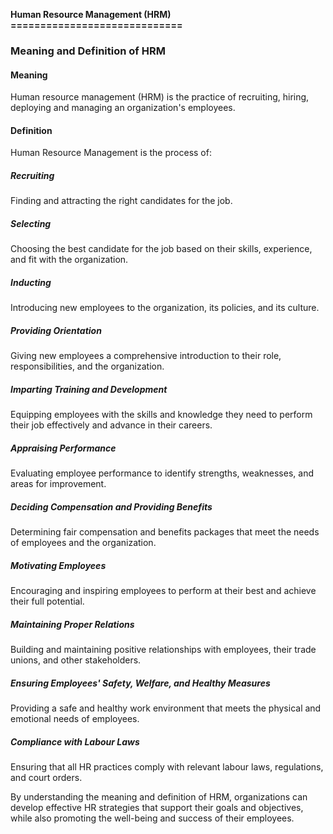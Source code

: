 **Human Resource Management (HRM)
=============================**
### Meaning and Definition of HRM
#### Meaning
Human resource management (HRM) is the practice of recruiting, hiring, deploying and managing an organization's employees.

#### Definition
Human Resource Management is the process of:
##### Recruiting
Finding and attracting the right candidates for the job.

##### Selecting
Choosing the best candidate for the job based on their skills, experience, and fit with the organization.

##### Inducting
Introducing new employees to the organization, its policies, and its culture.

##### Providing Orientation
Giving new employees a comprehensive introduction to their role, responsibilities, and the organization.

##### Imparting Training and Development
Equipping employees with the skills and knowledge they need to perform their job effectively and advance in their careers.

##### Appraising Performance
Evaluating employee performance to identify strengths, weaknesses, and areas for improvement.

##### Deciding Compensation and Providing Benefits
Determining fair compensation and benefits packages that meet the needs of employees and the organization.

##### Motivating Employees
Encouraging and inspiring employees to perform at their best and achieve their full potential.

##### Maintaining Proper Relations
Building and maintaining positive relationships with employees, their trade unions, and other stakeholders.

##### Ensuring Employees' Safety, Welfare, and Healthy Measures
Providing a safe and healthy work environment that meets the physical and emotional needs of employees.

##### Compliance with Labour Laws
Ensuring that all HR practices comply with relevant labour laws, regulations, and court orders.

By understanding the meaning and definition of HRM, organizations can develop effective HR strategies that support their goals and objectives, while also promoting the well-being and success of their employees.
